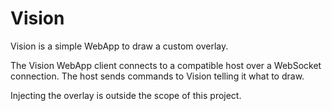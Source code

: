 Vision
======

Vision is a simple WebApp to draw a custom overlay.

The Vision WebApp client connects to a compatible host over a WebSocket connection.
The host sends commands to Vision telling it what to draw.

Injecting the overlay is outside the scope of this project.
